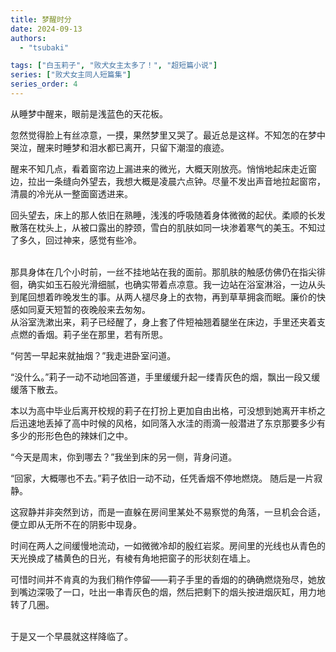 ```yaml
---
title: 梦醒时分
date: 2024-09-13
authors:
  - "tsubaki"

tags: ["白玉莉子", "败犬女主太多了！", "超短篇小说"]
series: ["败犬女主同人短篇集"]
series_order: 4
---
```

从睡梦中醒来，眼前是浅蓝色的天花板。

忽然觉得脸上有丝凉意，一摸，果然梦里又哭了。最近总是这样。不知怎的在梦中哭泣，醒来时睡梦和泪水都已离开，只留下潮湿的痕迹。

醒来不知几点，看着窗帘边上漏进来的微光，大概天刚放亮。悄悄地起床走近窗边，拉出一条缝向外望去，我想大概是凌晨六点钟。尽量不发出声音地拉起窗帘，清晨的冷光从一整面窗透进来。

回头望去，床上的那人依旧在熟睡，浅浅的呼吸随着身体微微的起伏。柔顺的长发散落在枕头上，从被口露出的脖颈，雪白的肌肤如同一块渗着寒气的美玉。不知过了多久，回过神来，感觉有些冷。

<br>
那具身体在几个小时前，一丝不挂地站在我的面前。那肌肤的触感仿佛仍在指尖徘徊，确实如玉石般光滑细腻，也确实带着点凉意。我一边站在浴室淋浴，一边从头到尾回想着昨晚发生的事。从两人褪尽身上的衣物，再到草草拥衾而眠。廉价的快感如同夏天短暂的夜晚般来去匆匆。

<br>
从浴室洗漱出来，莉子已经醒了，身上套了件短袖翘着腿坐在床边，手里还夹着支点燃的香烟。莉子坐在那里，若有所思。

“何苦一早起来就抽烟？”我走进卧室问道。

“没什么。”莉子一动不动地回答道，手里缓缓升起一缕青灰色的烟，飘出一段又缓缓落下散去。

本以为高中毕业后离开校规的莉子在打扮上更加自由出格，可没想到她离开丰桥之后迅速地丢掉了高中时候的风格，如同落入水洼的雨滴一般潜进了东京那要多少有多少的形形色色的辣妹们之中。

“今天是周末，你到哪去？”我坐到床的另一侧，背身问道。

“回家，大概哪也不去。”莉子依旧一动不动，任凭香烟不停地燃烧。
随后是一片寂静。

这寂静并非突然到访，而是一直躲在房间里某处不易察觉的角落，一旦机会合适，便立即从无所不在的阴影中现身。

时间在两人之间缓慢地流动，一如微微冷却的殷红岩浆。房间里的光线也从青色的天光换成了橘黄色的日光，有棱有角地把窗子的形状刻在墙上。

可惜时间并不肯真的为我们稍作停留——莉子手里的香烟的的确确燃烧殆尽，她放到嘴边深吸了一口，吐出一串青灰色的烟，然后把剩下的烟头按进烟灰缸，用力地转了几圈。

<br>
于是又一个早晨就这样降临了。